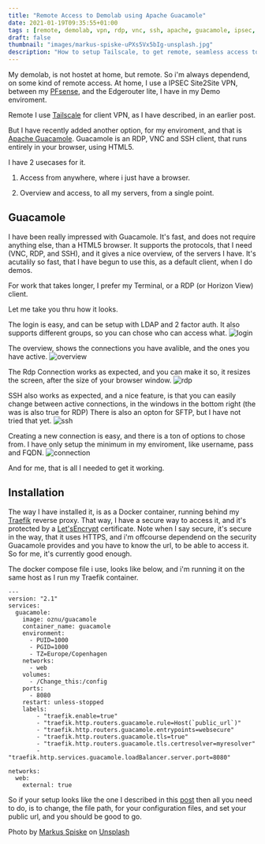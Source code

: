 ```yaml
---
title: "Remote Access to Demolab using Apache Guacamole"
date: 2021-01-19T09:35:55+01:00
tags : [remote, demolab, vpn, rdp, vnc, ssh, apache, guacamole, ipsec, Traefik, docker, docker-compose, compose, hosting, app, homelab]
draft: false
thumbnail: "images/markus-spiske-uPXs5Vx5bIg-unsplash.jpg"
description: "How to setup Tailscale, to get remote, seamless access to you home lab, or demo enviroment."
---
```


My demolab, is not hostet at home, but remote. So i'm always dependend, on some kind of remote access.
At home, I use a IPSEC Site2Site VPN, between my [PFsense](https://www.pfsense.org), and the Edgerouter lite, I have in my Demo enviroment.

Remote I use [Tailscale](https://tailscale.com) for client VPN, as I have described, in an earlier post.

But I have recently added another option, for my enviroment, and that is  [Apache Guacamole](https://guacamole.apache.org/).
Guacamole is an RDP, VNC and SSH client, that runs entirely in your browser, using HTML5.

I have 2 usecases for it. 

1. Access from anywhere, where i just have a browser.

2. Overview and access, to all my servers, from a single point.

## Guacamole

I have been really impressed with Guacamole. It's fast, and does not require anything else, than a HTML5 browser. 
It supports the protocols, that I need (VNC, RDP, and SSH), and it gives a nice overview, of the servers I have.
It's acutalily so fast, that I have begun to use this, as a default client, when I do demos.

For work that takes longer, I prefer my Terminal, or a RDP (or Horizon View) client.

Let me take you thru how it looks.

The login is easy, and can be setup with LDAP and 2 factor auth. It also supports different groups, so you can chose who can access what.
![login](images/login.png)

The overview, shows the connections you have avalible, and the ones you have active. 
![overview](images/overview.png)

The Rdp Connection works as expected, and you can make it so, it resizes the screen, after the size of your browser window.
![rdp](images/rdp.png)

SSH also works as expected, and a nice feature, is that you can easily change between active connections, in the windows in the bottom right (the was is also true for RDP)
There is also an opton for SFTP, but I have not tried that yet. 
![ssh](images/ssh.png)

Creating a new connection is easy, and there is a ton of options to chose from. I have only setup the minimum in my enviroment, like username, pass and FQDN.
![connection](images/connection.png)

And for me, that is all I needed to get it working. 

## Installation

The way I have installed it, is as a Docker container, running behind my [Traefik](https://traefik.io) reverse proxy. 
That way, I have a secure way to access it, and it's protected by a [Let'sEncrypt](https://letsencrypt.org) certificate. 
Note when I say secure, it's secure in the way, that it uses HTTPS, and i'm offcourse dependend on the security Guacamole provides and you have to know the url, to be able to access it. So for me, it's currently good enough.

The docker compose file i use, looks like below, and i'm running it on the same host as I run my Traefik container.
```
---
version: "2.1"
services:
  guacamole:
    image: oznu/guacamole
    container_name: guacamole
    environment:
      - PUID=1000
      - PGID=1000
      - TZ=Europe/Copenhagen
    networks:
      - web
    volumes:
      - /Change_this:/config
    ports:
      - 8080
    restart: unless-stopped
    labels:
        - "traefik.enable=true"
        - "traefik.http.routers.guacamole.rule=Host(`public_url`)"
        - "traefik.http.routers.guacamole.entrypoints=websecure"
        - "traefik.http.routers.guacamole.tls=true"
        - "traefik.http.routers.guacamole.tls.certresolver=myresolver"
        - "traefik.http.services.guacamole.loadBalancer.server.port=8080"

networks:
  web:
    external: true
```

So if your setup looks like the one I described in this [post](https://www.robert-jensen.dk/posts/2021-tailscale-on-edgerouter/) then all you need to do, is to change, the file path, for your configuration files, and set your public url, and you should be good to go.

<span>Photo by <a href="https://unsplash.com/@markusspiske?utm_source=unsplash&amp;utm_medium=referral&amp;utm_content=creditCopyText">Markus Spiske</a> on <a href="https://unsplash.com/s/photos/access?utm_source=unsplash&amp;utm_medium=referral&amp;utm_content=creditCopyText">Unsplash</a></span>